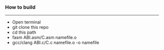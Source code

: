 ### How to build
----------------

-   Open terminal
-   git clone this repo
-   cd this path
-   fasm ABI.asm/C.asm namefile.o
-   gcc/clang ABI.c/C.c namefile.o -o namefile